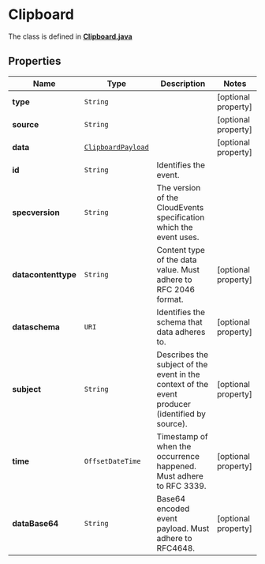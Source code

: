

# Clipboard

The class is defined in **[Clipboard.java](../../src/main/java/org/openapitools/model/Clipboard.java)**

## Properties

Name | Type | Description | Notes
------------ | ------------- | ------------- | -------------
**type** | `String` |  |  [optional property]
**source** | `String` |  |  [optional property]
**data** | [`ClipboardPayload`](ClipboardPayload.md) |  |  [optional property]
**id** | `String` | Identifies the event. | 
**specversion** | `String` | The version of the CloudEvents specification which the event uses. | 
**datacontenttype** | `String` | Content type of the data value. Must adhere to RFC 2046 format. |  [optional property]
**dataschema** | `URI` | Identifies the schema that data adheres to. |  [optional property]
**subject** | `String` | Describes the subject of the event in the context of the event producer (identified by source). |  [optional property]
**time** | `OffsetDateTime` | Timestamp of when the occurrence happened. Must adhere to RFC 3339. |  [optional property]
**dataBase64** | `String` | Base64 encoded event payload. Must adhere to RFC4648. |  [optional property]












